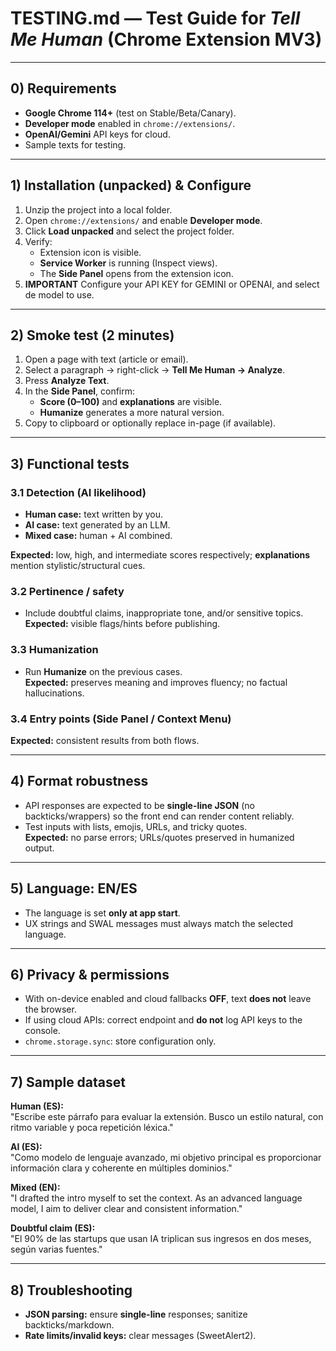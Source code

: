 # TESTING.md — Test Guide for *Tell Me Human* (Chrome Extension MV3)

---

## 0) Requirements
- **Google Chrome 114+** (test on Stable/Beta/Canary).
- **Developer mode** enabled in `chrome://extensions/`.
- **OpenAI/Gemini** API keys for cloud.
- Sample texts for testing.

---

## 1) Installation (unpacked) & Configure
1. Unzip the project into a local folder.
2. Open `chrome://extensions/` and enable **Developer mode**.
3. Click **Load unpacked** and select the project folder.
4. Verify:
   - Extension icon is visible.
   - **Service Worker** is running (Inspect views).
   - The **Side Panel** opens from the extension icon.
5. **IMPORTANT** Configure your API KEY for GEMINI or OPENAI, and select de model to use.
---

## 2) Smoke test (2 minutes)
1. Open a page with text (article or email).
2. Select a paragraph → right-click → **Tell Me Human → Analyze**.
3. Press **Analyze Text**.
4. In the **Side Panel**, confirm:
   - **Score (0–100)** and **explanations** are visible.
   - **Humanize** generates a more natural version.
5. Copy to clipboard or optionally replace in-page (if available).

---

## 3) Functional tests
### 3.1 Detection (AI likelihood)
- **Human case:** text written by you.
- **AI case:** text generated by an LLM.
- **Mixed case:** human + AI combined.

**Expected:** low, high, and intermediate scores respectively; **explanations** mention stylistic/structural cues.

### 3.2 Pertinence / safety
- Include doubtful claims, inappropriate tone, and/or sensitive topics.  
**Expected:** visible flags/hints before publishing.

### 3.3 Humanization
- Run **Humanize** on the previous cases.  
**Expected:** preserves meaning and improves fluency; no factual hallucinations.

### 3.4 Entry points (Side Panel / Context Menu)
**Expected:** consistent results from both flows.

---

## 4) Format robustness
- API responses are expected to be **single-line JSON** (no backticks/wrappers) so the front end can render content reliably.
- Test inputs with lists, emojis, URLs, and tricky quotes.  
**Expected:** no parse errors; URLs/quotes preserved in humanized output.

---

## 5) Language: EN/ES
- The language is set **only at app start**.
- UX strings and SWAL messages must always match the selected language.

---

## 6) Privacy & permissions
- With on-device enabled and cloud fallbacks **OFF**, text **does not** leave the browser.
- If using cloud APIs: correct endpoint and **do not** log API keys to the console.
- `chrome.storage.sync`: store configuration only.

---

## 7) Sample dataset
**Human (ES):**  
"Escribe este párrafo para evaluar la extensión. Busco un estilo natural, con ritmo variable y poca repetición léxica."

**AI (ES):**  
"Como modelo de lenguaje avanzado, mi objetivo principal es proporcionar información clara y coherente en múltiples dominios."

**Mixed (EN):**  
"I drafted the intro myself to set the context. As an advanced language model, I aim to deliver clear and consistent information."

**Doubtful claim (ES):**  
"El 90% de las startups que usan IA triplican sus ingresos en dos meses, según varias fuentes."

---

## 8) Troubleshooting
- **JSON parsing:** ensure **single-line** responses; sanitize backticks/markdown.
- **Rate limits/invalid keys:** clear messages (SweetAlert2).
